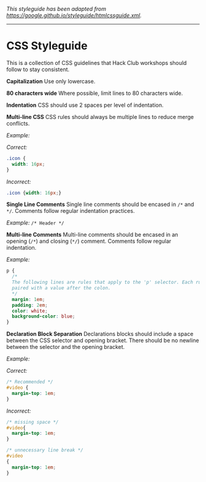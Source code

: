 _This styleguide has been adapted from
https://google.github.io/styleguide/htmlcssguide.xml._

-------------------------------------------------------------------------------

# CSS Styleguide

This is a collection of CSS guidelines that Hack Club workshops should follow to
stay consistent.

**Capitalization** Use only lowercase.

**80 characters wide** Where possible, limit lines to 80 characters wide.

**Indentation** CSS should use 2 spaces per level of indentation.

**Multi-line CSS**
CSS rules should always be multiple lines to reduce merge conflicts.

_Example:_

_Correct:_

```css
.icon {
  width: 16px;
}
```

_Incorrect:_

```css
.icon {width: 16px;}
```

**Single Line Comments**
Single line comments should be encased in `/*` and `*/`. Comments follow regular
indentation practices.

_Example:_ `/* Header */`

**Multi-line Comments**
Multi-line comments should be encased in an opening (`/*`) and closing (`*/`)
comment. Comments follow regular indentation.

_Example:_

```css
p {
  /*
  The following lines are rules that apply to the 'p' selector. Each rule is
  paired with a value after the colon.
  */
  margin: 1em;
  padding: 2em;
  color: white;
  background-color: blue;
}
```

**Declaration Block Separation**
Declarations blocks should include a space between the CSS selector and opening
bracket. There should be no newline between the selector and the opening bracket.

_Example:_

_Correct:_

```css
/* Recommended */
#video {
  margin-top: 1em;
}
```

_Incorrect:_

```css
/* missing space */
#video{
  margin-top: 1em;
}

/* unnecessary line break */
#video
{
  margin-top: 1em;
}
```
